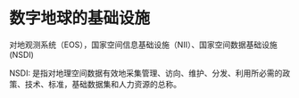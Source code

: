# 数字地球的基础设施

对地观测系统（EOS），国家空间信息基础设施（NII）、国家空间数据基础设施(NSDI)

NSDI:
是指对地理空间数据有效地采集管理、访向、维护、分发、利用所必需的政策、技术、标准，基础数据集和人力资源的总称。

